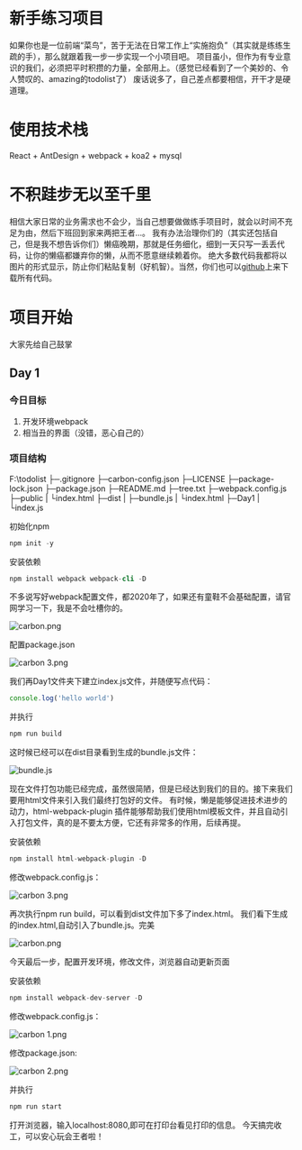 # 新手练习项目
如果你也是一位前端“菜鸟”，苦于无法在日常工作上“实施抱负”（其实就是练练生疏的手），那么就跟着我一步一步实现一个小项目吧。
项目虽小，但作为有专业意识的我们，必须把平时积攒的力量，全部用上。（感觉已经看到了一个美妙的、令人赞叹的、amazing的todolist了）
废话说多了，自己差点都要相信，开干才是硬道理。

# 使用技术栈
React + AntDesign + webpack + koa2 + mysql

# 不积跬步无以至千里
相信大家日常的业务需求也不会少，当自己想要做做练手项目时，就会以时间不充足为由，然后下班回到家来两把王者...。
我有办法治理你们的（其实还包括自己，但是我不想告诉你们）懒癌晚期，那就是任务细化，细到一天只写一丢丢代码，让你的懒癌都嫌弃你的懒，从而不愿意继续赖着你。
绝大多数代码我都将以图片的形式显示，防止你们粘贴复制（好机智）。当然，你们也可以[github](https://github.com/smilexiaoming/todolist#readme)上来下载所有代码。

# 项目开始
大家先给自己鼓掌

## Day 1
### 今日目标
1. 开发环境webpack
2. 相当丑的界面（没错，恶心自己的）

### 项目结构
F:\todolist
├─.gitignore
├─carbon-config.json
├─LICENSE
├─package-lock.json
├─package.json
├─README.md
├─tree.txt
├─webpack.config.js
├─public
|   └index.html
├─dist
|  ├─bundle.js
|  └index.html
├─Day1
|  └index.js

初始化npm
```s
npm init -y
```

安装依赖
```s
npm install webpack webpack-cli -D
```

不多说写好webpack配置文件，都2020年了，如果还有童鞋不会基础配置，请官网学习一下，我是不会吐槽你的。

![carbon.png](https://i.loli.net/2020/05/12/n5jrPI4FeSGmYtb.png)

配置package.json

![carbon _3_.png](https://i.loli.net/2020/05/12/81xftBVkp5bdcQy.png)

我们再Day1文件夹下建立index.js文件，并随便写点代码：
```javascript
console.log('hello world')
```

并执行
```s
npm run build
```

这时候已经可以在dist目录看到生成的bundle.js文件：

![bundle.js](https://i.loli.net/2020/05/12/nQD98uys2YOgdAR.png)

现在文件打包功能已经完成，虽然很简陋，但是已经达到我们的目的。接下来我们要用html文件来引入我们最终打包好的文件。
有时候，懒是能够促进技术进步的动力，html-webpack-plugin 插件能够帮助我们使用html模板文件，并且自动引入打包文件，真的是不要太方便，它还有非常多的作用，后续再提。

安装依赖
```s
npm install html-webpack-plugin -D
```

修改webpack.config.js：

![carbon _3_.png](https://i.loli.net/2020/05/12/Ev7qf4soga5yQWX.png)

再次执行npm run build，可以看到dist文件加下多了index.html。
我们看下生成的index.html,自动引入了bundle.js。完美

![carbon.png](https://i.loli.net/2020/05/12/sawuhIqb2HZ5xYE.png)

今天最后一步，配置开发环境，修改文件，浏览器自动更新页面

安装依赖
```s
npm install webpack-dev-server -D
```

修改webpack.config.js：

![carbon _1_.png](https://i.loli.net/2020/05/12/jNLRuClHr591XhF.png)

修改package.json:

![carbon _2_.png](https://i.loli.net/2020/05/12/8gTyjWzVGQ4FmkN.png)

并执行
```s
npm run start
```

打开浏览器，输入localhost:8080,即可在打印台看见打印的信息。
今天搞完收工，可以安心玩会王者啦！
